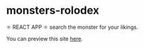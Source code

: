 # monsters-rolodex
⚛️ REACT APP ⚛️ 
search the monster for your likings.

You can preview this site [here](https://emilien-wittchen.github.io/monsters-rolodex/).
